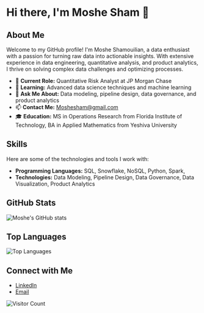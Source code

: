 # Hi there, I'm Moshe Sham 👋

## About Me

Welcome to my GitHub profile! I'm Moshe Shamouilian, a data enthusiast with a passion for turning raw data into actionable insights. With extensive experience in data engineering, quantitative analysis, and product analytics, I thrive on solving complex data challenges and optimizing processes.

- 🌟 **Current Role:** Quantitative Risk Analyst at JP Morgan Chase
- 🌱 **Learning:** Advanced data science techniques and machine learning
- 💬 **Ask Me About:** Data modeling, pipeline design, data governance, and product analytics
- 📫 **Contact Me:** [Moshesham@gmail.com](mailto:Moshesham@gmail.com)
- 🎓 **Education:** MS in Operations Research from Florida Institute of Technology, BA in Applied Mathematics from Yeshiva University

## Skills

Here are some of the technologies and tools I work with:

- **Programming Languages:** SQL, Snowflake, NoSQL, Python, Spark,
- **Technologies:** Data Modeling, Pipeline Design, Data Governance, Data Visualization, Product Analytics

## GitHub Stats

![Moshe's GitHub stats](https://github-readme-stats.vercel.app/api?username=moshesham&show_icons=true&theme=radical)

## Top Languages

![Top Languages](https://github-readme-stats.vercel.app/api/top-langs/?username=moshesham&layout=compact&theme=radical)

## Connect with Me

- [LinkedIn](https://www.linkedin.com/in/moshesham/)
- [Email](mailto:Moshesham@gmail.com)


![Visitor Count](https://visitor-badge.laobi.icu/badge?page_id=moshesham)

